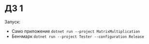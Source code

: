 # ДЗ 1
Запуск:
- Само приложение `dotnet run --project MatrixMultiplication`
- Бенчмарк `dotnet run --project Tester --configuration Release`

